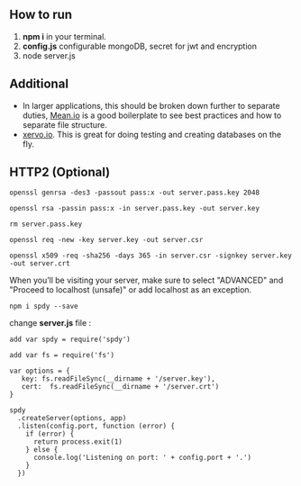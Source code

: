## How to run
1. **npm i** in your terminal.
2. **config.js** configurable mongoDB, secret for jwt and encryption
3. node server.js

## Additional
   - In larger applications, this should be broken down further to separate duties,
   [Mean.io](http://mean.io/) is a good boilerplate to see best practices and how to separate file structure.
   - [xervo.io](https://xervo.io/). This is great for doing testing and creating databases on the fly.

## HTTP2 (Optional)
```
openssl genrsa -des3 -passout pass:x -out server.pass.key 2048
```
```
openssl rsa -passin pass:x -in server.pass.key -out server.key
```
```
rm server.pass.key
```
```
openssl req -new -key server.key -out server.csr
```
```
openssl x509 -req -sha256 -days 365 -in server.csr -signkey server.key -out server.crt
```

When you’ll be visiting your server, make sure to select "ADVANCED"
and "Proceed to localhost (unsafe)" or add localhost as an exception.

```
npm i spdy --save
```

change **server.js** file :
```
add var spdy = require('spdy')
```
```
add var fs = require('fs')
```
```
var options = {
   key: fs.readFileSync(__dirname + '/server.key'),
   cert:  fs.readFileSync(__dirname + '/server.crt')
}
```
```
spdy
  .createServer(options, app)
  .listen(config.port, function (error) {
    if (error) {
      return process.exit(1)
    } else {
      console.log('Listening on port: ' + config.port + '.')
    }
  })
```